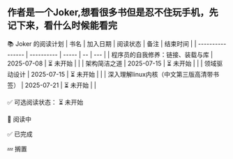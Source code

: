 ## 作者是一个Joker,想看很多书但是忍不住玩手机，先记下来，看什么时候能看完
📚 Joker 的阅读计划
| 书名               | 加入日期       | 阅读状态  | 备注 | 结束时间 |
| ---------------- | ---------- | ----- | -- | --- |
| 程序员的自我修养：链接、装载与库 | 2025-07-08 | ⏳ 未开始 |    |
| 架构简洁之道           | 2025-07-15 | ⏳ 未开始 |    |
| 领域驱动设计           | 2025-07-15 | ⏳ 未开始 |    |
|   深入理解linux内核（中文第三版高清带书签）     | 2025-07-21 | ⏳ 未开始 |    |

✅ 可选阅读状态：
⏳ 未开始

📖 阅读中

✅ 已完成

💤 搁置

